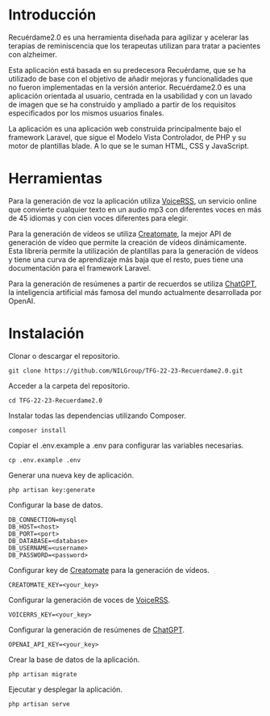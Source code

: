 # Introducción
Recuérdame2.0 es una herramienta diseñada para agilizar y acelerar las terapias de reminiscencia que los terapeutas utilizan para tratar a pacientes con alzheimer.

Esta aplicación está basada en su predecesora Recuérdame, que se ha utilizado de base con el objetivo de añadir mejoras y funcionalidades que no fueron implementadas en la versión anterior. Recuérdame2.0 es una aplicación orientada al usuario, centrada en la usabilidad y con un lavado de imagen que se ha construido y ampliado a partir de los requisitos especificados por los mismos usuarios finales.

La aplicación es una aplicación web construida principalmente bajo el framework Laravel, que sigue el Modelo Vista Controlador, de PHP y su motor de plantillas blade. A lo que se le suman HTML, CSS y JavaScript.

# Herramientas

Para la generación de voz la aplicación utiliza [VoiceRSS](https://www.voicerss.org), un servicio online que convierte cualquier texto en un audio mp3 con
diferentes voces en más de 45 idiomas y con cien voces diferentes para elegir.

Para la generación de vídeos se utiliza [Creatomate](https://creatomate.com), la mejor API de generación de vídeo que permite la creación de vídeos dinámicamente.
Esta librería permite la utilización de plantillas para la generación de vídeos y tiene una curva de aprendizaje más baja que el resto, pues tiene una documentación para el framework Laravel.

Para la generación de resúmenes a partir de recuerdos se utiliza [ChatGPT](https://openai.com/blog/chatgpt), la inteligencia artificial más famosa del mundo actualmente desarrollada por OpenAI.

# Instalación
Clonar o descargar el repositorio.

    git clone https://github.com/NILGroup/TFG-22-23-Recuerdame2.0.git

Acceder a la carpeta del repositorio.

    cd TFG-22-23-Recuerdame2.0
    
Instalar todas las dependencias utilizando Composer.

    composer install
    
Copiar el .env.example a .env para configurar las variables necesarias.

    cp .env.example .env

Generar una nueva key de aplicación.

    php artisan key:generate
    
Configurar la base de datos.

    DB_CONNECTION=mysql
    DB_HOST=<host>
    DB_PORT=<port>
    DB_DATABASE=<database>
    DB_USERNAME=<username>
    DB_PASSWORD=<password>
   
Configurar key de [Creatomate](https://creatomate.com) para la generación de vídeos.

    CREATOMATE_KEY=<your_key>
    
Configurar la generación de voces de [VoiceRSS](https://www.voicerss.org).

    VOICERRS_KEY=<your_key>
    
Configurar la generación de resúmenes de [ChatGPT](https://openai.com/blog/chatgpt).

    OPENAI_API_KEY=<your_key>
    
Crear la base de datos de la aplicación.

    php artisan migrate
    
Ejecutar y desplegar la aplicación.

    php artisan serve
    
  
    
 
